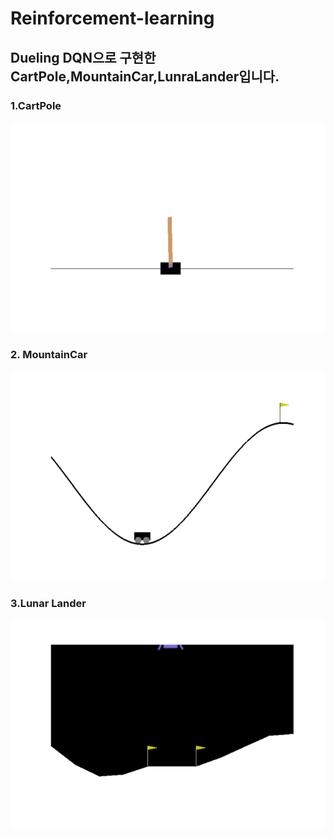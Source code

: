 # Reinforcement-learning
## Dueling DQN으로 구현한 CartPole,MountainCar,LunraLander입니다.
### 1.CartPole
<img src="https://raw.githubusercontent.com/ha-mulan/Reinforcement-learning/master/gif/CartPole.gif"> 

### 2. MountainCar
<img src="https://raw.githubusercontent.com/ha-mulan/Reinforcement-learning/master/gif/MountainCar.gif">  

### 3.Lunar Lander
<img src="https://raw.githubusercontent.com/ha-mulan/Reinforcement-learning/master/gif/LunarLander.gif">
